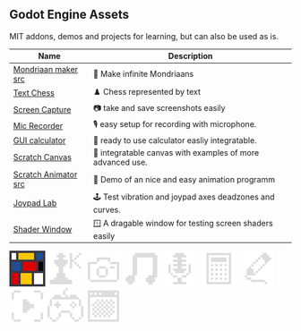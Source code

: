 
## Godot Engine Assets
MIT addons, demos and projects for learning, but can also be used as is.

Name | Description 
--- | --- 
[Mondriaan maker](https://itch.io/embed-upload/6017377?color=fac901)  [src](https://github.com/boukew99/mondriaan_maker)| 🎨 Make infinite Mondriaans 
[Text Chess](https://github.com/boukew99/text_chess) | ♟️ Chess represented by text 
[Screen Capture](https://github.com/boukew99/screen_capture) | 📷 take and save screenshots easily  
 [Mic Recorder](https://github.com/boukew99/mic_recorder) | 🎙️  easy setup for recording with microphone.
[GUI calculator](https://github.com/boukew99/gui_calculator) | 🧮 ready to use calculator easliy integratable.
 [Scratch Canvas](https://github.com/boukew99/scratch_canvas) | 📝 integratable canvas with examples of more advanced use.
 [Scratch Animator](https://itch.io/embed-upload/5744256?color=535353)  [src](https://github.com/boukew99/scratch_animator) | 🎥 Demo of an nice and easy animation programm
 [Joypad Lab](https://github.com/boukew99/joypad_lab) | 🕹️ Test vibration and joypad axes deadzones and curves.
[Shader Window](https://github.com/boukew99/shader_window) | 🪟 A dragable window for testing screen shaders easily




[![mondriaan maker](https://raw.githubusercontent.com/boukew99/mondriaan_maker/main/icon.png)](https://github.com/boukew99/mondriaan_maker)
[![text chess](https://raw.githubusercontent.com/boukew99/text_chess/main/icon.png)](https://github.com/boukew99/text_chess)
[![screen capturerer](https://raw.githubusercontent.com/boukew99/screen_capture/main/addons/screen_capture/screen_capture.png)](https://github.com/boukew99/screen_capture)
[![audio station](https://raw.githubusercontent.com/boukew99/audio_station/main/audio_station.png)](https://github.com/boukew99/audio_station)
[![mic recorder](https://raw.githubusercontent.com/boukew99/mic_recorder/main/addons/mic_recorder/mic_recorder.png)](https://github.com/boukew99/mic_recorder)
[![gui calculator](https://raw.githubusercontent.com/boukew99/gui_calculator/main/addons/calculator/icon.png)](https://github.com/boukew99/gui_calculator)
[![scratch canvas](https://raw.githubusercontent.com/boukew99/scratch_canvas/main/canvas/scratch_canvas.png)](https://github.com/boukew99/scratch_canvas)
[![scratch animator](https://raw.githubusercontent.com/boukew99/scratch_animater/main/scratch_animator.png)](https://github.com/boukew99/scratch_animater)
[![joypad lab](https://raw.githubusercontent.com/boukew99/joypad_lab/main/icon.png)](https://github.com/boukew99/joypad_lab)
[![shader window](https://raw.githubusercontent.com/boukew99/shader_window/main/addons/shader_window/shader_window.png)](https://github.com/boukew99/shader_window)
